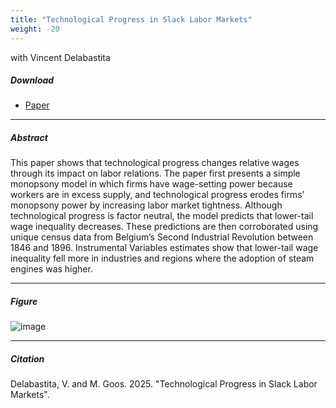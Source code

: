 ```yaml
---
title: "Technological Progress in Slack Labor Markets"
weight: -20
---
```


with Vincent Delabastita

##### Download

+ [Paper](/20.pdf)

---

##### Abstract

This paper shows that technological progress changes relative wages through its impact on labor  relations. The paper first presents a simple monopsony model in which firms have wage-setting power because workers are in excess supply, and technological progress erodes firms’ monopsony power by increasing labor market tightness. Although technological progress is factor neutral, the model predicts that lower-tail wage inequality decreases. These predictions are then corroborated using unique census data from Belgium’s Second Industrial Revolution between 1846 and 1896. Instrumental Variables estimates show that lower-tail wage inequality fell more in industries and regions where the adoption of steam engines was higher.

---

##### Figure  

![image](/20-figure.png#center)

---

##### Citation

Delabastita, V. and M. Goos. 2025. "Technological Progress in Slack Labor Markets".






